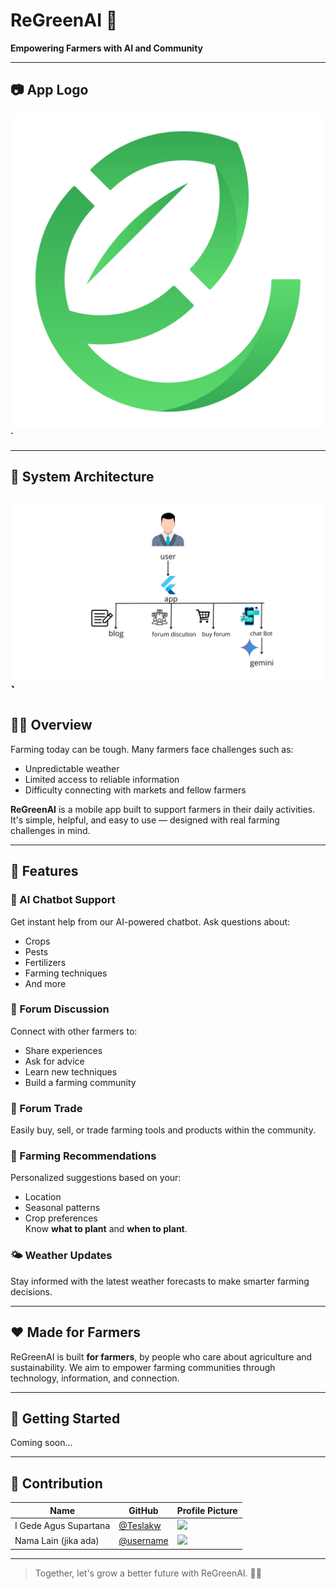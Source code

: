 # ReGreenAI 🌱

**Empowering Farmers with AI and Community**

---

## 📷 App Logo

**![Logo](assets/logo.png)`**

---
## 🧱 System Architecture
**![arc](assets/arc.jpg)`**
---

## 🧑‍🌾 Overview

Farming today can be tough. Many farmers face challenges such as:
- Unpredictable weather
- Limited access to reliable information
- Difficulty connecting with markets and fellow farmers

**ReGreenAI** is a mobile app built to support farmers in their daily activities. It's simple, helpful, and easy to use — designed with real farming challenges in mind.

---

## 📱 Features

### 🤖 AI Chatbot Support
Get instant help from our AI-powered chatbot. Ask questions about:
- Crops
- Pests
- Fertilizers
- Farming techniques
- And more

### 💬 Forum Discussion
Connect with other farmers to:
- Share experiences
- Ask for advice
- Learn new techniques
- Build a farming community

### 🔄 Forum Trade
Easily buy, sell, or trade farming tools and products within the community.

### 🌾 Farming Recommendations
Personalized suggestions based on your:
- Location
- Seasonal patterns
- Crop preferences  
Know **what to plant** and **when to plant**.

### 🌤️ Weather Updates
Stay informed with the latest weather forecasts to make smarter farming decisions.

---

## ❤️ Made for Farmers
ReGreenAI is built **for farmers**, by people who care about agriculture and sustainability. We aim to empower farming communities through technology, information, and connection.

---

## 🚀 Getting Started
Coming soon...

---

## 👥 Contribution

| Name             | GitHub                                           | Profile Picture                            |
|------------------|--------------------------------------------------|---------------------------------------------|
| I Gede Agus Supartana | [@Teslakw](https://github.com/Teslakwa) | ![](https://github.com/Teslakw.png?size=100) |
| Nama Lain (jika ada) | [@username](https://github.com/username)     | ![](https://github.com/username.png?size=100) |
---

> Together, let's grow a better future with ReGreenAI. 🌾🌱
